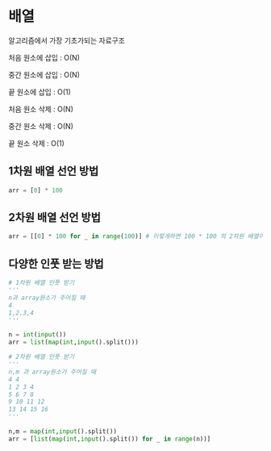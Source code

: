 # 배열

알고리즘에서 가장 기초가되는 자료구조



처음 원소에 삽입 : O(N)

중간 원소에 삽입 : O(N)

끝 원소에 삽입 : O(1)

처음 원소 삭제 : O(N)

중간 원소 삭제 : O(N)

끝 원소 삭제 : O(1)





## 1차원 배열 선언 방법

```python
arr = [0] * 100
```



## 2차원 배열 선언 방법

```python
arr = [[0] * 100 for _ in range(100)] # 이렇게하면 100 * 100 의 2차원 배열이 생성된다.
```



## 다양한 인풋 받는 방법

```python
# 1차원 배열 인풋 받기
'''
n과 array원소가 주어질 때
4
1,2,3,4
'''

n = int(input())
arr = list(map(int,input().split()))

# 2차원 배열 인풋 받기
'''
n,m 과 array원소가 주어질 때
4 4
1 2 3 4 
5 6 7 8
9 10 11 12
13 14 15 16
'''

n,m = map(int,input().split())
arr = [list(map(int,input().split()) for _ in range(n))]
```

